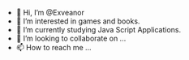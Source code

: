 - 👋 Hi, I’m @Exveanor
- 👀 I’m interested in games and books.
- 🌱 I’m currently studying Java Script Applications.
- 💞️ I’m looking to collaborate on ...
- 📫 How to reach me ...

<!---
Exveanor/Exveanor is a ✨ special ✨ repository because its `README.md` (this file) appears on your GitHub profile.
You can click the Preview link to take a look at your changes.
--->
